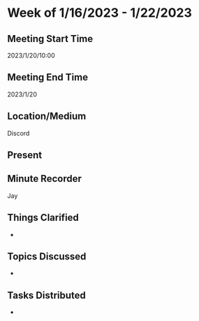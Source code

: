 # Week of 1/16/2023 - 1/22/2023

## Meeting Start Time

2023/1/20/10:00

## Meeting End Time

2023/1/20

## Location/Medium

Discord

## Present



## Minute Recorder

Jay

## Things Clarified

* 

## Topics Discussed

* 

## Tasks Distributed

* 
